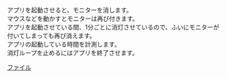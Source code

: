アプリを起動させると、モニターを消します。  
マウスなどを動かすとモニターは再び付きます。  
アプリを起動させている間、1分ごとに消灯させているので、ふいにモニターが付いてしまっても再び消えます。  
アプリの起動している時間を計測します。  
消灯ループを止めるにはアプリを終了させます。

[ファイル](https://pokosuko.work/monitor-eco/monitor-eco.zip)